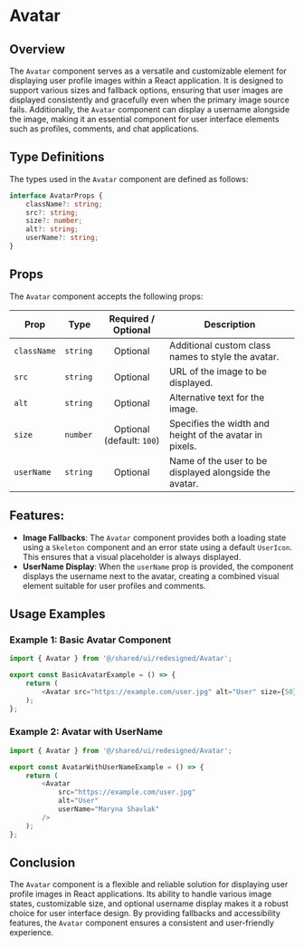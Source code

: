 # Avatar
## Overview
The `Avatar` component serves as a versatile and customizable element for displaying user profile images within a React application. It is designed to support various sizes and fallback options, ensuring that user images are displayed consistently and gracefully even when the primary image source fails. Additionally, the `Avatar` component can display a username alongside the image, making it an essential component for user interface elements such as profiles, comments, and chat applications.

## Type Definitions
The types used in the `Avatar` component are defined as follows:
```typescript
interface AvatarProps {
    className?: string;
    src?: string;
    size?: number;
    alt?: string;
    userName?: string;
}
```


## Props
The `Avatar` component accepts the following props:

| Prop        | Type      |       Required / Optional       | Description                                             |
|-------------|-----------|:-------------------------------:|---------------------------------------------------------|
| `className` | `string ` |            Optional             | Additional custom class names to style the avatar.      |
| `src`       | `string`  |            Optional             | URL of the image to be displayed.      |
| `alt`       | `string`  |            Optional             | Alternative text for the image.       |
| `size`      | `number`  | Optional <br/> (default: `100`) | Specifies the width and height of the avatar in pixels.      |
| `userName`  | `string`  |            Optional             | Name of the user to be displayed alongside the avatar.      |

## Features:
- **Image Fallbacks**: The `Avatar` component provides both a loading state using a `Skeleton` component and an error state using a default `UserIcon`. This ensures that a visual placeholder is always displayed.
- **UserName Display**: When the `userName` prop is provided, the component displays the username next to the avatar, creating a combined visual element suitable for user profiles and comments.



## Usage Examples

### Example 1: Basic Avatar Component
```typescript jsx
import { Avatar } from '@/shared/ui/redesigned/Avatar';

export const BasicAvatarExample = () => {
    return (
        <Avatar src="https://example.com/user.jpg" alt="User" size={50} />
    );
};
```

### Example 2: Avatar with UserName
```typescript jsx
import { Avatar } from '@/shared/ui/redesigned/Avatar';

export const AvatarWithUserNameExample = () => {
    return (
        <Avatar
            src="https://example.com/user.jpg"
            alt="User"
            userName="Maryna Shavlak"
        />
    );
};
```

## Conclusion
The `Avatar` component is a flexible and reliable solution for displaying user profile images in React applications. Its ability to handle various image states, customizable size, and optional username display makes it a robust choice for user interface design. By providing fallbacks and accessibility features, the `Avatar` component ensures a consistent and user-friendly experience.
